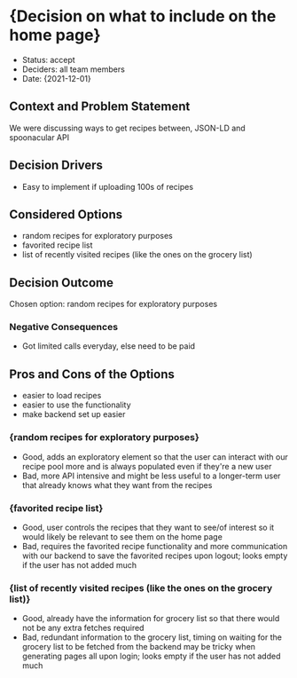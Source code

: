 # {Decision on what to include on the home page}

* Status: accept
* Deciders: all team members <!-- optional -->
* Date: {2021-12-01} <!-- optional -->

## Context and Problem Statement

We were discussing ways to get recipes between, JSON-LD and spoonacular API

## Decision Drivers <!-- optional -->

* Easy to implement if uploading 100s of recipes

## Considered Options

* random recipes for exploratory purposes
* favorited recipe list
* list of recently visited recipes (like the ones on the grocery list)

## Decision Outcome

Chosen option: random recipes for exploratory purposes

### Negative Consequences <!-- optional -->

* Got limited calls everyday, else need to be paid

## Pros and Cons of the Options <!-- optional -->

* easier to load recipes
* easier to use the functionality
* make backend set up easier

### {random recipes for exploratory purposes}

* Good, adds an exploratory element so that the user can interact with our recipe pool more and is always populated even if they're a new user
* Bad, more API intensive and might be less useful to a longer-term user that already knows what they want from the recipes

### {favorited recipe list}

* Good, user controls the recipes that they want to see/of interest so it would likely be relevant to see them on the home page
* Bad, requires the favorited recipe functionality and more communication with our backend to save the favorited recipes upon logout; looks empty if the user has not added much

### {list of recently visited recipes (like the ones on the grocery list)}

* Good, already have the information for grocery list so that there would not be any extra fetches required
* Bad, redundant information to the grocery list, timing on waiting for the grocery list to be fetched from the backend may be tricky when generating pages all upon login; looks empty if the user has not added much
